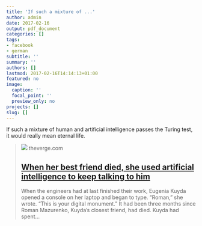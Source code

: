 ```yaml
---
title: 'If such a mixture of ...'
author: admin
date: 2017-02-16
output: pdf_document
categories: []
tags:
- facebook
- german
subtitle: ''
summary: ''
authors: []
lastmod: 2017-02-16T14:14:13+01:00
featured: no
image:
  caption: ''
  focal_point: ''
  preview_only: no
projects: []
slug: []
---
```

If such a mixture of human and artificial intelligence passes the Turing test, it would really mean eternal life.
> [![](https://cdn0.vox-cdn.com/thumbor/u98Pd5Mah3weaLughd_CadCb3JE=/1200x630/top/filters:no_upscale()/cdn2.vox-cdn.com/uploads/chorus_asset/file/7219739/unspecified.0.jpg)](http://www.theverge.com/a/luka-artificial-intelligence-memorial-roman-mazurenko-bot)
> theverge.com
> ## [When her best friend died, she used artificial intelligence to keep talking to him](http://www.theverge.com/a/luka-artificial-intelligence-memorial-roman-mazurenko-bot)
>
>When the engineers had at last finished their work, Eugenia Kuyda opened a console on her laptop and began to type. “Roman,” she wrote. “This is your digital monument.” It had been three months since Roman Mazurenko, Kuyda’s closest friend, had died. Kuyda had spent...

